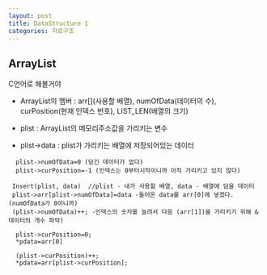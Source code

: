 ```yaml
---
layout: post
title: DataStructure 1
categories: 자료구조
---
```


## ArrayList 

C언어로 해볼거야

- ArrayList의 멤버 : arr[](사용할 배열), numOfData(데이터의 수), curPosition(현재 인덱스 번호), LIST_LEN(배열의 크기)

- plist : ArrayList의 메모리주소값을 가리키는 변수

- plist->data : plist가 가리키는 배열에 저장되어있는 데이터


```1.초기화 
  plist->numOfData=0 (담긴 데이터가 없다)
  plist->curPosition=-1 (인덱스는 0부터시작이니까 아직 가리키고 있지 않다)
```

```2.삽입
 Insert(plist, data)  //plist - 내가 사용할 배열, data - 배열에 담을 데이터
 plist->arr[plist->numOfData]=data -들어온 data를 arr[0]에 넣겠다. (numOfData가 0이니까)
 (plist->numOfData)++; -인덱스의 숫자를 늘려서 다음 (arr[1])을 가리키기 위해 & 데이터의 개수 파악)
```

```3.처음 조회
  plist->curPosition=0;
  *pdata=arr[0]
```

```4.arr[0]이후 조회
  (plist->curPosition)++;
  *pdata=arr[plist->curPosition];
```

```5.삭제

```
